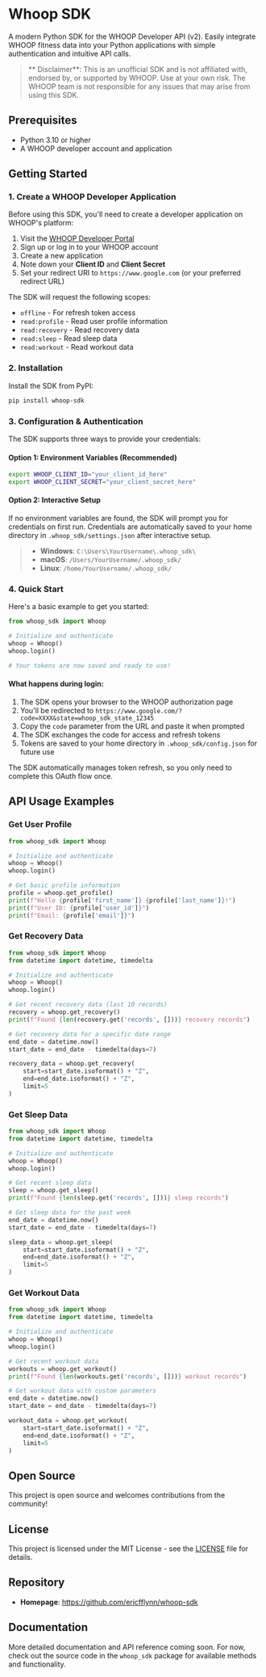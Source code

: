 # Whoop SDK

A modern Python SDK for the WHOOP Developer API (v2). Easily integrate WHOOP fitness data into your Python applications with simple authentication and intuitive API calls.

> ** Disclaimer**: This is an unofficial SDK and is not affiliated with, endorsed by, or supported by WHOOP. Use at your own risk. The WHOOP team is not responsible for any issues that may arise from using this SDK. 

## Prerequisites

- Python 3.10 or higher
- A WHOOP developer account and application

## Getting Started

### 1. Create a WHOOP Developer Application

Before using this SDK, you'll need to create a developer application on WHOOP's platform:

1. Visit the [WHOOP Developer Portal](https://developer.whoop.com/)
2. Sign up or log in to your WHOOP account
3. Create a new application
4. Note down your **Client ID** and **Client Secret**
5. Set your redirect URI to `https://www.google.com` (or your preferred redirect URL)

The SDK will request the following scopes:
- `offline` - For refresh token access
- `read:profile` - Read user profile information
- `read:recovery` - Read recovery data
- `read:sleep` - Read sleep data
- `read:workout` - Read workout data

### 2. Installation

Install the SDK from PyPI:

```bash
pip install whoop-sdk
```

### 3. Configuration & Authentication

The SDK supports three ways to provide your credentials:

#### Option 1: Environment Variables (Recommended)
```bash
export WHOOP_CLIENT_ID="your_client_id_here"
export WHOOP_CLIENT_SECRET="your_client_secret_here"
```

#### Option 2: Interactive Setup
If no environment variables are found, the SDK will prompt you for credentials on first run. Credentials are automatically saved to your home directory in `.whoop_sdk/settings.json` after interactive setup.

> - **Windows**: `C:\Users\YourUsername\.whoop_sdk\`
> - **macOS**: `/Users/YourUsername/.whoop_sdk/`
> - **Linux**: `/home/YourUsername/.whoop_sdk/`

### 4. Quick Start

Here's a basic example to get you started:

```python
from whoop_sdk import Whoop

# Initialize and authenticate
whoop = Whoop()
whoop.login()

# Your tokens are now saved and ready to use!
```

#### What happens during login:

1. The SDK opens your browser to the WHOOP authorization page
2. You'll be redirected to `https://www.google.com/?code=XXXX&state=whoop_sdk_state_12345`
3. Copy the `code` parameter from the URL and paste it when prompted
4. The SDK exchanges the code for access and refresh tokens
5. Tokens are saved to your home directory in `.whoop_sdk/config.json` for future use

The SDK automatically manages token refresh, so you only need to complete this OAuth flow once.

## API Usage Examples

### Get User Profile
```python
from whoop_sdk import Whoop

# Initialize and authenticate
whoop = Whoop()
whoop.login()

# Get basic profile information
profile = whoop.get_profile()
print(f"Hello {profile['first_name']} {profile['last_name']}!")
print(f"User ID: {profile['user_id']}")
print(f"Email: {profile['email']}")
```

### Get Recovery Data
```python
from whoop_sdk import Whoop
from datetime import datetime, timedelta

# Initialize and authenticate
whoop = Whoop()
whoop.login()

# Get recent recovery data (last 10 records)
recovery = whoop.get_recovery()
print(f"Found {len(recovery.get('records', []))} recovery records")

# Get recovery data for a specific date range
end_date = datetime.now()
start_date = end_date - timedelta(days=7)

recovery_data = whoop.get_recovery(
    start=start_date.isoformat() + "Z",
    end=end_date.isoformat() + "Z",
    limit=5
)
```

### Get Sleep Data
```python
from whoop_sdk import Whoop
from datetime import datetime, timedelta

# Initialize and authenticate
whoop = Whoop()
whoop.login()

# Get recent sleep data
sleep = whoop.get_sleep()
print(f"Found {len(sleep.get('records', []))} sleep records")

# Get sleep data for the past week
end_date = datetime.now()
start_date = end_date - timedelta(days=7)

sleep_data = whoop.get_sleep(
    start=start_date.isoformat() + "Z",
    end=end_date.isoformat() + "Z",
    limit=5
)
```

### Get Workout Data
```python
from whoop_sdk import Whoop
from datetime import datetime, timedelta

# Initialize and authenticate
whoop = Whoop()
whoop.login()

# Get recent workout data
workouts = whoop.get_workout()
print(f"Found {len(workouts.get('records', []))} workout records")

# Get workout data with custom parameters
end_date = datetime.now()
start_date = end_date - timedelta(days=7)

workout_data = whoop.get_workout(
    start=start_date.isoformat() + "Z",
    end=end_date.isoformat() + "Z",
    limit=5
)
```

## Open Source

This project is open source and welcomes contributions from the community! 

## License

This project is licensed under the MIT License - see the [LICENSE](LICENSE) file for details.

## Repository

- **Homepage**: https://github.com/ericfflynn/whoop-sdk


## Documentation

More detailed documentation and API reference coming soon. For now, check out the source code in the `whoop_sdk` package for available methods and functionality.
